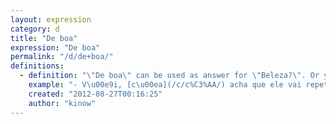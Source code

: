 ```yaml
---
layout: expression
category: d
title: "De boa"
expression: "De boa"
permalink: "/d/de+boa/"
definitions:
  - definition: "\"De boa\" can be used as answer for \"Beleza?\". Or you can use it to refer to someone who is in a good situation."
    example: "- V\u00e9i, [c\u00ea](/c/c%C3%AA/) acha que ele vai repetir de ano?\n- Que nada, ele t\u00e1 de boa."
    created: "2012-08-27T00:16:25"
    author: "kinow"
---
```

